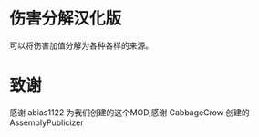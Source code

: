 # 伤害分解汉化版

可以将伤害加值分解为各种各样的来源。

# 致谢

感谢 abias1122 为我们创建的这个MOD,感谢 CabbageCrow 创建的 AssemblyPublicizer
